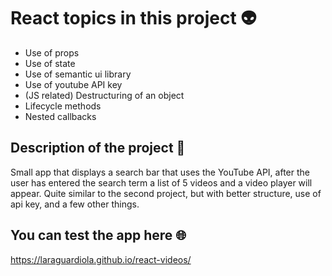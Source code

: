 # React topics in this project :alien:

* Use of props
* Use of state
* Use of semantic ui library
* Use of youtube API key
* (JS related) Destructuring of an object
* Lifecycle methods
* Nested callbacks

## Description of the project :open_book:

Small app that displays a search bar that uses the YouTube API, after the user has entered the search term a list of 5 videos and a video player will appear. Quite similar to the second project, but with better structure, use of api key, and a few other things.

## You can test the app here :globe_with_meridians:

https://laraguardiola.github.io/react-videos/
